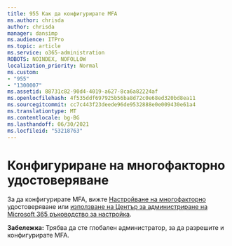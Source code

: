 ```yaml
---
title: 955 Как да конфигурирате MFA
ms.author: chrisda
author: chrisda
manager: dansimp
ms.audience: ITPro
ms.topic: article
ms.service: o365-administration
ROBOTS: NOINDEX, NOFOLLOW
localization_priority: Normal
ms.custom:
- "955"
- "1300007"
ms.assetid: 88731c82-90d4-4019-a627-8ca6a82224af
ms.openlocfilehash: 4f535ddf697925b56ba8d72c0e68ed320bd8ea11
ms.sourcegitcommit: cc7c443f23deede96de9532888e0e009430e61a4
ms.translationtype: MT
ms.contentlocale: bg-BG
ms.lasthandoff: 06/30/2021
ms.locfileid: "53218763"
---
```

# <a name="configure-multi-factor-authentication"></a>Конфигуриране на многофакторно удостоверяване

За да конфигурирате MFA, вижте [Настройване на многофакторно](/microsoft-365/admin/security-and-compliance/set-up-multi-factor-authentication) удостоверяване или [използване на Център за администриране на Microsoft 365 ръководство за настройка](https://admin.microsoft.com/AdminPortal/Home?ref=/modernonboarding/mfasetupguide:).

**Забележка:** Трябва да сте глобален администратор, за да разрешите и конфигурирате MFA.
